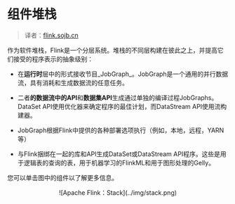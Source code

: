 

# 组件堆栈

> 译者：[flink.sojb.cn](https://flink.sojb.cn/)


作为软件堆栈，Flink是一个分层系统。堆栈的不同层构建在彼此之上，并提高它们接受的程序表示的抽象级别：

*   在**运行时**层中的形式接收节目_JobGraph_。JobGraph是一个通用的并行数据流，具有消耗和生成数据流的任意任务。

*   二者**的数据流中的API**和**数据集API**生成通过单独的编译过程JobGraphs。DataSet API使用优化器来确定程序的最佳计划，而DataStream API使用流构建器。

*   JobGraph根据Flink中提供的各种部署选项执行（例如，本地，远程，YARN等）

*   与Flink捆绑在一起的库和API生成DataSet或DataStream API程序。这些是用于逻辑表的查询的表，用于机器学习的FlinkML和用于图形处理的Gelly。

您可以单击图中的组件以了解更多信息。

<center>![Apache Flink：Stack](../img/stack.png)</center>

<map name="overview-stack"><area id="lib-datastream-cep" title="CEP: Complex Event Processing" href="https://flink.sojb.cn/dev/libs/cep.html" shape="rect" coords="63,0,143,177"> <area id="lib-datastream-table" title="Table: Relational DataStreams" href="https://flink.sojb.cn/dev/table_api.html" shape="rect" coords="143,0,223,177"> <area id="lib-dataset-ml" title="FlinkML: Machine Learning" href="https://flink.sojb.cn/dev/libs/ml/index.html" shape="rect" coords="382,2,462,176"> <area id="lib-dataset-gelly" title="Gelly: Graph Processing" href="https://flink.sojb.cn/dev/libs/gelly/index.html" shape="rect" coords="461,0,541,177"> <area id="lib-dataset-table" title=" Table API and SQL" href="https://flink.sojb.cn/dev/table_api.html" shape="rect" coords="544,0,624,177"> <area id="datastream" title="DataStream API" href="https://flink.sojb.cn/dev/datastream_api.html" shape="rect" coords="64,177,379,255"> <area id="dataset" title="DataSet API" href="https://flink.sojb.cn/dev/batch/index.html" shape="rect" coords="382,177,697,255"> <area id="runtime" title="Runtime" href="https://flink.sojb.cn/concepts/runtime.html" shape="rect" coords="63,257,700,335"> <area id="local" title="Local" href="https://flink.sojb.cn/tutorials/local_setup.html" shape="rect" coords="62,337,275,414"> <area id="cluster" title="Cluster" href="https://flink.sojb.cn/ops/deployment/cluster_setup.html" shape="rect" coords="273,336,486,413"> <area id="cloud" title="Cloud" href="https://flink.sojb.cn/ops/deployment/gce_setup.html" shape="rect" coords="485,336,700,414"></map> 